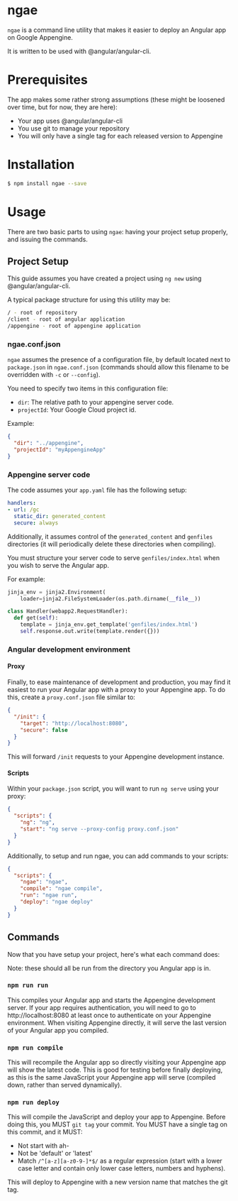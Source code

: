 # ngae

`ngae` is a command line utility that makes it easier to deploy an Angular app
on Google Appengine.

It is written to be used with @angular/angular-cli.

# Prerequisites

The app makes some rather strong assumptions (these might be loosened over time,
but for now, they are here):

* Your app uses @angular/angular-cli
* You use git to manage your repository
* You will only have a single tag for each released version to Appengine

# Installation

```sh
$ npm install ngae --save
```

# Usage

There are two basic parts to using `ngae`: having your project setup properly,
and issuing the commands.

## Project Setup

This guide assumes you have created a project using `ng new` using
@angular/angular-cli.

A typical package structure for using this utility may be:

```sh
/ - root of repository
/client - root of angular application
/appengine - root of appengine application
```

### ngae.conf.json

`ngae` assumes the presence of a configuration file, by default located next to
`package.json` in `ngae.conf.json` (commands should allow this filename to be
overridden with `-c` or `--config`).

You need to specify two items in this configuration file:

* `dir`: The relative path to your appengine server code.
* `projectId`: Your Google Cloud project id.

Example:

```json
{
  "dir": "../appengine",
  "projectId": "myAppengineApp"
}
```

### Appengine server code

The code assumes your `app.yaml` file has the following setup:

```yaml
handlers:
- url: /gc
  static_dir: generated_content
  secure: always
```

Additionally, it assumes control of the `generated_content` and `genfiles`
directories (it will periodically delete these directories when compiling).

You must structure your server code to serve `genfiles/index.html` when you wish
to serve the Angular app.

For example:

```py
jinja_env = jinja2.Environment(
    loader=jinja2.FileSystemLoader(os.path.dirname(__file__))

class Handler(webapp2.RequestHandler):
  def get(self):
    template = jinja_env.get_template('genfiles/index.html')
    self.response.out.write(template.render({}))
```

### Angular development environment

#### Proxy

Finally, to ease maintenance of development and production, you may find it
easiest to run your Angular app with a proxy to your Appengine app. To do this,
create a `proxy.conf.json` file similar to:

```json
{
  "/init": {
    "target": "http://localhost:8080",
    "secure": false
  }
}
```

This will forward `/init` requests to your Appengine development instance.

#### Scripts

Within your `package.json` script, you will want to run `ng serve` using your
proxy:

```json
{
  "scripts": {
    "ng": "ng",
    "start": "ng serve --proxy-config proxy.conf.json"
  }
}
```

Additionally, to setup and run ngae, you can add commands to your scripts:

```json
{
  "scripts": {
    "ngae": "ngae",
    "compile": "ngae compile",
    "run": "ngae run",
    "deploy": "ngae deploy"
  }
}
```

## Commands

Now that you have setup your project, here's what each command does:

Note: these should all be run from the directory you Angular app is in.

### `npm run run`

This compiles your Angular app and starts the Appengine development server. If
your app requires authentication, you will need to go to http://localhost:8080
at least once to authenticate on your Appengine environment. When visiting
Appengine directly, it will serve the last version of your Angular app you
compiled.

### `npm run compile`

This will recompile the Angular app so directly visiting your Appengine app will
show the latest code. This is good for testing before finally deploying, as this
is the same JavaScript your Appengine app will serve (compiled down, rather than
served dynamically).

### `npm run deploy`

This will compile the JavaScript and deploy your app to Appengine. Before doing
this, you MUST `git tag` your commit. You MUST have a single tag on this commit,
and it MUST:

* Not start with ah-
* Not be 'default' or 'latest'
* Match `/^[a-z][a-z0-9-]*$/` as a regular expression (start with a lower case
  letter and contain only lower case letters, numbers and hyphens).

This will deploy to Appengine with a new version name that matches the git tag.
